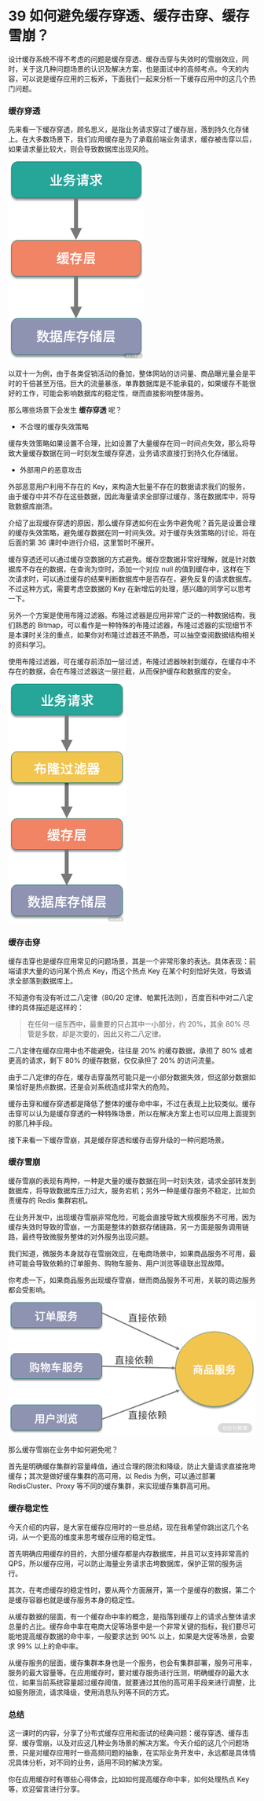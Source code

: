 # 39 如何避免缓存穿透、缓存击穿、缓存雪崩？

设计缓存系统不得不考虑的问题是缓存穿透、缓存击穿与失效时的雪崩效应，同时，关于这几种问题场景的认识及解决方案，也是面试中的高频考点。今天的内容，可以说是缓存应用的三板斧，下面我们一起来分析一下缓存应用中的这几个热门问题。

### 缓存穿透

先来看一下缓存穿透，顾名思义，是指业务请求穿过了缓存层，落到持久化存储上。在大多数场景下，我们应用缓存是为了承载前端业务请求，缓存被击穿以后，如果请求量比较大，则会导致数据库出现风险。

![2.png](assets/Ciqc1F8ihZ-Aff7hAAAp1R6rHNs300.png)

以双十一为例，由于各类促销活动的叠加，整体网站的访问量、商品曝光量会是平时的千倍甚至万倍。巨大的流量暴涨，单靠数据库是不能承载的，如果缓存不能很好的工作，可能会影响数据库的稳定性，继而直接影响整体服务。

那么哪些场景下会发生 **缓存穿透** 呢？

- 不合理的缓存失效策略

缓存失效策略如果设置不合理，比如设置了大量缓存在同一时间点失效，那么将导致大量缓存数据在同一时刻发生缓存穿透，业务请求直接打到持久化存储层。

- 外部用户的恶意攻击

外部恶意用户利用不存在的 Key，来构造大批量不存在的数据请求我们的服务，由于缓存中并不存在这些数据，因此海量请求全部穿过缓存，落在数据库中，将导致数据库崩溃。

介绍了出现缓存穿透的原因，那么缓存穿透如何在业务中避免呢？首先是设置合理的缓存失效策略，避免缓存数据在同一时间失效。对于缓存失效策略的讨论，将在后面的第 36 课时中进行介绍，这里暂时不展开。

缓存穿透还可以通过缓存空数据的方式避免。缓存空数据非常好理解，就是针对数据库不存在的数据，在查询为空时，添加一个对应 null 的值到缓存中，这样在下次请求时，可以通过缓存的结果判断数据库中是否存在，避免反复的请求数据库。不过这种方式，需要考虑空数据的 Key 在新增后的处理，感兴趣的同学可以思考一下。

另外一个方案是使用布隆过滤器。布隆过滤器是应用非常广泛的一种数据结构，我们熟悉的 Bitmap，可以看作是一种特殊的布隆过滤器，布隆过滤器的实现细节不是本课时关注的重点，如果你对布隆过滤器还不熟悉，可以抽空查阅数据结构相关的资料学习。

使用布隆过滤器，可在缓存前添加一层过滤，布隆过滤器映射到缓存，在缓存中不存在的数据，会在布隆过滤器这一层拦截，从而保护缓存和数据库的安全。

![3.png](assets/CgqCHl8ihaqARq0qAAAyh2IYhog754.png)

### 缓存击穿

缓存击穿也是缓存应用常见的问题场景，其是一个非常形象的表达。具体表现：前端请求大量的访问某个热点 Key，而这个热点 Key 在某个时刻恰好失效，导致请求全部落到数据库上。

不知道你有没有听过二八定律（80/20 定律、帕累托法则），百度百科中对二八定律的具体描述是这样的：

> 在任何一组东西中，最重要的只占其中一小部分，约 20%，其余 80% 尽管是多数，却是次要的，因此又称二八定律。

二八定律在缓存应用中也不能避免，往往是 20% 的缓存数据，承担了 80% 或者更高的请求，剩下 80% 的缓存数据，仅仅承担了 20% 的访问流量。

由于二八定律的存在，缓存击穿虽然可能只是一小部分数据失效，但这部分数据如果恰好是热点数据，还是会对系统造成非常大的危险。

缓存击穿和缓存穿透都是降低了整体的缓存命中率，不过在表现上比较类似。缓存击穿可以认为是缓存穿透的一种特殊场景，所以在解决方案上也可以应用上面提到的那几种手段。

接下来看一下缓存雪崩，其是缓存穿透和缓存击穿升级的一种问题场景。

### 缓存雪崩

缓存雪崩的表现有两种，一种是大量的缓存数据在同一时刻失效，请求全部转发到数据库，将导致数据库压力过大，服务宕机；另外一种是缓存服务不稳定，比如负责缓存的 Redis 集群宕机。

在业务开发中，出现缓存雪崩非常危险，可能会直接导致大规模服务不可用，因为缓存失效时导致的雪崩，一方面是整体的数据存储链路，另一方面是服务调用链路，最终导致微服务整体的对外服务出现问题。

我们知道，微服务本身就存在雪崩效应，在电商场景中，如果商品服务不可用，最终可能会导致依赖的订单服务、购物车服务、用户浏览等级联出现故障。

你考虑一下，如果商品服务出现缓存雪崩，继而商品服务不可用，关联的周边服务都会受影响。

![4.png](assets/Ciqc1F8ihbyAf1UxAABgpe_3O54337.png)

那么缓存雪崩在业务中如何避免呢？

首先是明确缓存集群的容量峰值，通过合理的限流和降级，防止大量请求直接拖垮缓存；其次是做好缓存集群的高可用，以 Redis 为例，可以通过部署 RedisCluster、Proxy 等不同的缓存集群，来实现缓存集群高可用。

### 缓存稳定性

今天介绍的内容，是大家在缓存应用时的一些总结，现在我希望你跳出这几个名词，从一个更高的维度来思考缓存应用的稳定性。

首先明确应用缓存的目的，大部分缓存都是内存数据库，并且可以支持非常高的 QPS，所以缓存应用，可以防止海量业务请求击垮数据库，保护正常的服务运行。

其次，在考虑缓存的稳定性时，要从两个方面展开，第一个是缓存的数据，第二个是缓存容器也就是缓存服务本身的稳定性。

从缓存数据的层面，有一个缓存命中率的概念，是指落到缓存上的请求占整体请求总量的占比。缓存命中率在电商大促等场景中是一个非常关键的指标，我们要尽可能地提高缓存数据的命中率，一般要求达到 90% 以上，如果是大促等场景，会要求 99% 以上的命中率。

从缓存服务的层面，缓存集群本身也是一个服务，也会有集群部署，服务可用率，服务的最大容量等。在应用缓存时，要对缓存服务进行压测，明确缓存的最大水位，如果当前系统容量超过缓存阈值，就要通过其他的高可用手段来进行调整，比如服务限流，请求降级，使用消息队列等不同的方式。

### 总结

这一课时的内容，分享了分布式缓存应用和面试的经典问题：缓存穿透、缓存击穿、缓存雪崩，以及对应这几种业务场景的解决方案。今天介绍的这几个问题场景，只是对缓存应用时一些高频问题的抽象，在实际业务开发中，永远都是具体情况具体分析，对不同的业务，适用不同的解决方案。

你在应用缓存时有哪些心得体会，比如如何提高缓存命中率，如何处理热点 Key 等，欢迎留言进行分享。
